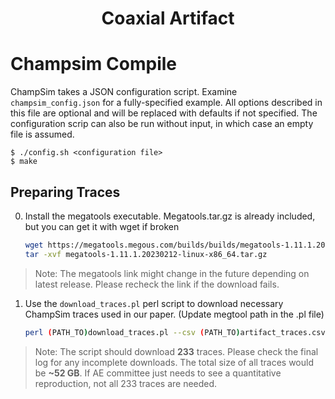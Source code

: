 <p align="center">
  <h1 align="center"> Coaxial Artifact </h1>
</p>

# Champsim Compile

ChampSim takes a JSON configuration script. Examine `champsim_config.json` for a fully-specified example. All options described in this file are optional and will be replaced with defaults if not specified. The configuration scrip can also be run without input, in which case an empty file is assumed.
```
$ ./config.sh <configuration file>
$ make
```

## Preparing Traces
0. Install the megatools executable. Megatools.tar.gz is already included, but you can get it with wget if broken

    ```bash
    wget https://megatools.megous.com/builds/builds/megatools-1.11.1.20230212-linux-x86_64.tar.gz
    tar -xvf megatools-1.11.1.20230212-linux-x86_64.tar.gz 
    ```
> Note: The megatools link might change in the future depending on latest release. Please recheck the link if the download fails.

1. Use the `download_traces.pl` perl script to download necessary ChampSim traces used in our paper. (Update megtool path in the .pl file)

    ```bash
    perl (PATH_TO)download_traces.pl --csv (PATH_TO)artifact_traces.csv --dir PATH_TO_DIR
    ```
> Note: The script should download **233** traces. Please check the final log for any incomplete downloads. The total size of all traces would be **~52 GB**.
> If AE committee just needs to see a quantitative reproduction, not all 233 traces are needed. 


